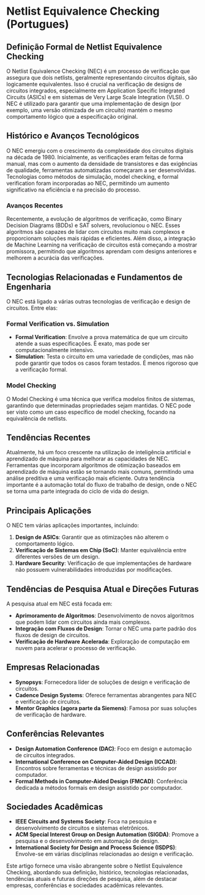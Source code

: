 # Netlist Equivalence Checking (Portugues)

## Definição Formal de Netlist Equivalence Checking

O Netlist Equivalence Checking (NEC) é um processo de verificação que assegura que dois netlists, geralmente representando circuitos digitais, são logicamente equivalentes. Isso é crucial na verificação de designs de circuitos integrados, especialmente em Application Specific Integrated Circuits (ASICs) e em sistemas de Very Large Scale Integration (VLSI). O NEC é utilizado para garantir que uma implementação de design (por exemplo, uma versão otimizada de um circuito) mantém o mesmo comportamento lógico que a especificação original. 

## Histórico e Avanços Tecnológicos

O NEC emergiu com o crescimento da complexidade dos circuitos digitais na década de 1980. Inicialmente, as verificações eram feitas de forma manual, mas com o aumento da densidade de transistores e das exigências de qualidade, ferramentas automatizadas começaram a ser desenvolvidas. Tecnologias como métodos de simulação, model checking, e formal verification foram incorporadas ao NEC, permitindo um aumento significativo na eficiência e na precisão do processo.

### Avanços Recentes

Recentemente, a evolução de algoritmos de verificação, como Binary Decision Diagrams (BDDs) e SAT solvers, revolucionou o NEC. Esses algoritmos são capazes de lidar com circuitos muito mais complexos e proporcionam soluções mais rápidas e eficientes. Além disso, a integração de Machine Learning na verificação de circuitos está começando a mostrar promissora, permitindo que algoritmos aprendam com designs anteriores e melhorem a acurácia das verificações.

## Tecnologias Relacionadas e Fundamentos de Engenharia

O NEC está ligado a várias outras tecnologias de verificação e design de circuitos. Entre elas:

### Formal Verification vs. Simulation

- **Formal Verification**: Envolve a prova matemática de que um circuito atende a suas especificações. É exato, mas pode ser computacionalmente intensivo.
- **Simulation**: Testa o circuito em uma variedade de condições, mas não pode garantir que todos os casos foram testados. É menos rigoroso que a verificação formal.

### Model Checking

O Model Checking é uma técnica que verifica modelos finitos de sistemas, garantindo que determinadas propriedades sejam mantidas. O NEC pode ser visto como um caso específico de model checking, focando na equivalência de netlists.

## Tendências Recentes

Atualmente, há um foco crescente na utilização de inteligência artificial e aprendizado de máquina para melhorar as capacidades de NEC. Ferramentas que incorporam algoritmos de otimização baseados em aprendizado de máquina estão se tornando mais comuns, permitindo uma análise preditiva e uma verificação mais eficiente. Outra tendência importante é a automação total do fluxo de trabalho de design, onde o NEC se torna uma parte integrada do ciclo de vida do design.

## Principais Aplicações

O NEC tem várias aplicações importantes, incluindo:

1. **Design de ASICs**: Garantir que as otimizações não alterem o comportamento lógico.
2. **Verificação de Sistemas em Chip (SoC)**: Manter equivalência entre diferentes versões de um design.
3. **Hardware Security**: Verificação de que implementações de hardware não possuem vulnerabilidades introduzidas por modificações.

## Tendências de Pesquisa Atual e Direções Futuras

A pesquisa atual em NEC está focada em:

- **Aprimoramento de Algoritmos**: Desenvolvimento de novos algoritmos que podem lidar com circuitos ainda mais complexos.
- **Integração com Fluxos de Design**: Tornar o NEC uma parte padrão dos fluxos de design de circuitos.
- **Verificação de Hardware Acelerada**: Exploração de computação em nuvem para acelerar o processo de verificação.

## Empresas Relacionadas

- **Synopsys**: Fornecedora líder de soluções de design e verificação de circuitos.
- **Cadence Design Systems**: Oferece ferramentas abrangentes para NEC e verificação de circuitos.
- **Mentor Graphics (agora parte da Siemens)**: Famosa por suas soluções de verificação de hardware.

## Conferências Relevantes

- **Design Automation Conference (DAC)**: Foco em design e automação de circuitos integrados.
- **International Conference on Computer-Aided Design (ICCAD)**: Encontros sobre ferramentas e técnicas de design assistido por computador.
- **Formal Methods in Computer-Aided Design (FMCAD)**: Conferência dedicada a métodos formais em design assistido por computador.

## Sociedades Acadêmicas

- **IEEE Circuits and Systems Society**: Foca na pesquisa e desenvolvimento de circuitos e sistemas eletrônicos.
- **ACM Special Interest Group on Design Automation (SIGDA)**: Promove a pesquisa e o desenvolvimento em automação de design.
- **International Society for Design and Process Science (ISDPS)**: Envolve-se em várias disciplinas relacionadas ao design e verificação.

Este artigo fornece uma visão abrangente sobre o Netlist Equivalence Checking, abordando sua definição, histórico, tecnologias relacionadas, tendências atuais e futuras direções de pesquisa, além de destacar empresas, conferências e sociedades acadêmicas relevantes.